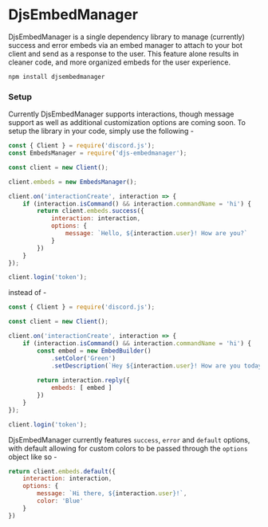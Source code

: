 # DjsEmbedManager
DjsEmbedManager is a single dependency library to manage (currently) success and error embeds via an embed manager to attach to your bot client and send as a response to the user. This feature alone results in cleaner code, and more organized embeds for the user experience.

```npm install djsembedmanager```

### Setup
Currently DjsEmbedManager supports interactions, though message support as well as additional customization options are coming soon. To setup the library in your code, simply use the following -

```js
const { Client } = require('discord.js');
const EmbedsManager = require('djs-embedmanager');

const client = new Client();

client.embeds = new EmbedsManager();

client.on('interactionCreate', interaction => {
    if (interaction.isCommand() && interaction.commandName = 'hi') {
        return client.embeds.success({
            interaction: interaction,
            options: {
                message: `Hello, ${interaction.user}! How are you?`
            }
        })
    }
});

client.login('token');
```

instead of -
```js
const { Client } = require('discord.js');

const client = new Client();

client.on('interactionCreate', interaction => {
    if (interaction.isCommand() && interaction.commandName = 'hi') {
        const embed = new EmbedBuilder()
            .setColor('Green')
            .setDescription(`Hey ${interaction.user}! How are you today?`)
        
        return interaction.reply({
            embeds: [ embed ]
        })
    }
});

client.login('token');
```

DjsEmbedManager currently features ``success``, ``error`` and ``default`` options, with default allowing for custom colors to be passed through the ``options`` object like so -
```js
return client.embeds.default({
    interaction: interaction,
    options: {
        message: `Hi there, ${interaction.user}!`,
        color: 'Blue'
    }
})